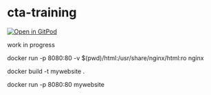 # cta-training

[![Open in GitPod](https://gitpod.io/button/open-in-gitpod.svg)](https://gitpod.io#https://github.com/manuelmorenodev/cta-training)

work in progress

docker run -p 8080:80 -v $(pwd)/html:/usr/share/nginx/html:ro nginx


docker build -t mywebsite .

docker run -p 8080:80 mywebsite
